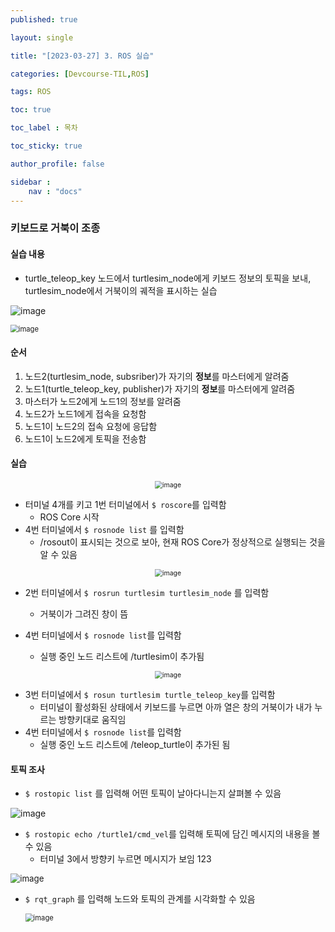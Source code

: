 ```yaml
---
published: true

layout: single

title: "[2023-03-27] 3. ROS 실습"

categories: [Devcourse-TIL,ROS]

tags: ROS

toc: true

toc_label : 목차

toc_sticky: true

author_profile: false

sidebar :
    nav : "docs"
---
```


### 키보드로 거북이 조종



#### 실습 내용

- turtle_teleop_key 노드에서 turtlesim_node에게 키보드 정보의 토픽을 보내, turtlesim_node에서 거북이의 궤적을 표시하는 실습

![image](https://user-images.githubusercontent.com/116723552/228033885-4889db09-681e-4fe7-99d4-3a2f98843ba1.png)



<img src="https://user-images.githubusercontent.com/116723552/228034426-dc9abd03-692a-40c2-8a5d-6b69ecfd0c8c.png" alt="image" style="zoom:80%;" />

#### 순서

1. 노드2(turtlesim_node, subsriber)가 자기의 **정보**를 마스터에게 알려줌
2. 노드1(turtle_teleop_key, publisher)가 자기의 **정보**를 마스터에게 알려줌
3. 마스터가 노드2에게 노드1의 정보를 알려줌
4. 노드2가 노드1에게 접속을 요청함
5. 노드1이 노드2의 접속 요청에 응답함
6. 노드1이 노드2에게 토픽을 전송함



#### 실습

<p align="center"><img src="https://user-images.githubusercontent.com/116723552/228044821-06b28f0c-9168-428e-a660-78d006f056f8.png" alt="image" style="zoom:75%;" /></p>

- 터미널 4개를 키고 1번 터미널에서 `$ roscore`를 입력함
  - ROS Core 시작
- 4번 터미널에서 `$ rosnode list` 를 입력함
  - /rosout이 표시되는 것으로 보아, 현재 ROS Core가 정상적으로 실행되는 것을 알 수 있음

<p align="center"><img src="https://user-images.githubusercontent.com/116723552/228045521-370bb4d3-f567-45ba-85e6-1682e37451ac.png" alt="image" style="zoom:75%;" /></p>

- 2번 터미널에서 `$ rosrun turtlesim turtlesim_node` 를 입력함

  - 거북이가 그려진 창이 뜸

- 4번 터미널에서 `$ rosnode list`를 입력함

  - 실행 중인 노드 리스트에 /turtlesim이 추가됨

  

<p align="center"><img src="https://user-images.githubusercontent.com/116723552/228045765-43e9511b-9179-4552-9fd4-3ecb6405ec40.png" alt="image" style="zoom:75%;" /></p>

- 3번 터미널에서 `$ rosun turtlesim turtle_teleop_key`를 입력함
  - 터미널이 활성화된 상태에서 키보드를 누르면 아까 열은 창의 거북이가 내가 누르는 방향키대로 움직임
- 4번 터미널에서 `$ rosnode list`를 입력함
  - 실행 중인 노드 리스트에 /teleop_turtle이 추가된 됨



#### 토픽 조사

- `$ rostopic list` 를 입력해 어떤 토픽이 날아다니는지 살펴볼 수 있음

![image](https://user-images.githubusercontent.com/116723552/228048130-0756c13a-569c-4c74-8b33-f0edbbad3b93.png)



- `$ rostopic echo /turtle1/cmd_vel`를 입력해 토픽에 담긴 메시지의 내용을 볼 수 있음
  - 터미널 3에서 방향키 누르면 메시지가 보임 123

<img src="https://user-images.githubusercontent.com/116723552/228048695-8f7e300b-f3c6-4b5e-843d-bde5dfb2ade1.png" alt="image" style="zoom:95%;" />



- `$ rqt_graph` 를 입력해 노드와 토픽의 관계를 시각화할 수 있음

  <img src="https://user-images.githubusercontent.com/116723552/228049338-aa4cc0dc-916f-46e5-9ffe-78fc603c085a.png" alt="image" style="zoom: 80%;" />

